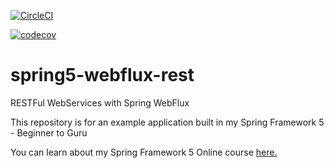 [![CircleCI](https://circleci.com/gh/nicurusu/spring5-webflux-rest.svg?style=svg)](https://circleci.com/gh/nicurusu/spring5-webflux-rest)

[![codecov](https://codecov.io/gh/nicurusu/spring5-webflux-rest/branch/master/graph/badge.svg)](https://codecov.io/gh/nicurusu/spring5-webflux-rest)

# spring5-webflux-rest
RESTFul WebServices with Spring WebFlux

This repository is for an example application built in my Spring Framework 5 - Beginner to Guru

You can learn about my Spring Framework 5 Online course [here.](http://courses.springframework.guru/p/spring-framework-5-begginer-to-guru/?product_id=363173)